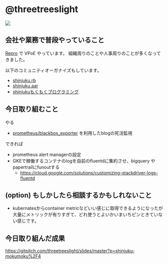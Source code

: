 # @threetreeslight

![](https://avatars3.githubusercontent.com/u/1057490?s=100&v=4)

## 会社や業務で普段やっていること

[Repro](https://repro.io) で VPoE やっています。
組織周りのことや人事周りのことが多くなってきました。

以下のコミュニティオーガナイズもしています。

- [shinjuku.rb](https://shinjukurb.connpass.com/)
- [shinjuku.aar](https://shinjukurb.connpass.com/)
- [shinjukuもくもくプログラミング](https://shinjuku-mokumoku.connpass.com/)

## 今日取り組むこと

やる
- [prometheus/blackbox_exporter](https://github.com/prometheus/blackbox_exporter) を利用したblogの死活監視

できれば
- prometheus alert managerの設定
- GKEで稼働するコンテナのlogを自前のfluentdに集約させ、bigquery や papertrailにfunoutする
  - https://cloud.google.com/solutions/customizing-stackdriver-logs-fluentd

## (option) もしかしたら相談するかもしれないこと

- kubernatesからcontainer metricなどいい感じに取得できるようになったが大量にメトリックが有りすぎて、どれ使うとよいかいまいちピンときていない感じです。

## 今日取り組んだ成果

https://gitpitch.com/threetreeslight/slides/master?p=shinjuku-mokumoku%2F4


